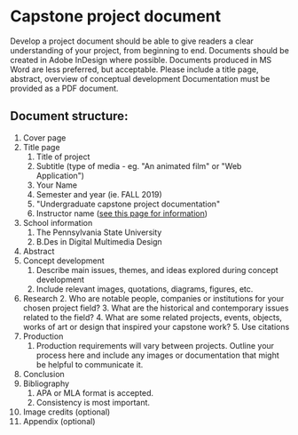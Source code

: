 # Capstone project document

Develop a project document should be able to give readers a clear understanding of your project, from beginning to end. Documents should be created in Adobe InDesign where possible. Documents produced in MS Word are less preferred, but acceptable. Please include a title page, abstract, overview of conceptual development Documentation must be provided as a PDF document.

## Document structure:

1. Cover page
2. Title page
   1. Title of project
   2. Subtitle \(type of media - eg. "An animated film" or "Web Application"\)
   3. Your Name
   4. Semester and year (ie. FALL 2019)
   5. "Undergraduate capstone project documentation"
   6. Instructor name ([see this page for information](/instructor.md))
3. School information
   1. The Pennsylvania State University
   2. B.Des in Digital Multimedia Design
4. Abstract
5. Concept development
   1. Describe main issues, themes, and ideas explored during concept development
   2. Include relevant images, quotations, diagrams, figures, etc.
6. Research
   2. Who are notable people, companies or institutions for your chosen project field?
   3. What are the historical and contemporary issues related to the field?
   4. What are some related projects, events, objects, works of art or design that inspired your capstone work?
   5. Use citations
7. Production
   1. Production requirements will vary between projects. Outline your process here and include any images or documentation that might be helpful to communicate it.
8. Conclusion
9. Bibliography
   1. APA or MLA format is accepted.
   2. Consistency is most important.
10. Image credits \(optional\)
11. Appendix \(optional\)




